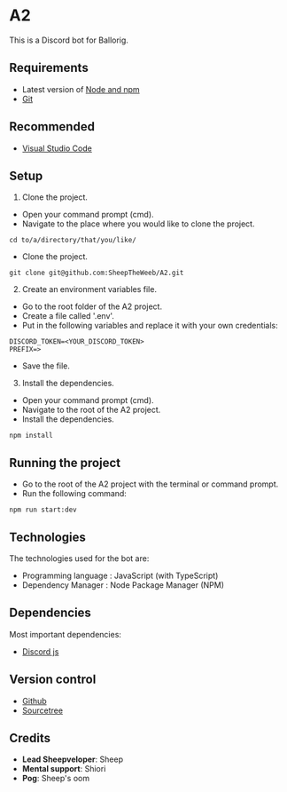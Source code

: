 # A2

This is a Discord bot for Ballorig.

## Requirements

- Latest version of [Node and npm](https://nodejs.org/en/)
- [Git](https://git-scm.com/)

## Recommended

- [Visual Studio Code](https://code.visualstudio.com/)

## Setup

1. Clone the project.

- Open your command prompt (cmd).
- Navigate to the place where you would like to clone the project.

```
cd to/a/directory/that/you/like/
```

- Clone the project.

```
git clone git@github.com:SheepTheWeeb/A2.git
```

2. Create an environment variables file.

- Go to the root folder of the A2 project.
- Create a file called '.env'.
- Put in the following variables and replace it with your own credentials:

```
DISCORD_TOKEN=<YOUR_DISCORD_TOKEN>
PREFIX=>
```

- Save the file.

3. Install the dependencies.

- Open your command prompt (cmd).
- Navigate to the root of the A2 project.
- Install the dependencies.

```
npm install
```

## Running the project

- Go to the root of the A2 project with the terminal or command prompt.
- Run the following command:

```
npm run start:dev
```

## Technologies

The technologies used for the bot are:

- Programming language : JavaScript (with TypeScript)
- Dependency Manager : Node Package Manager (NPM)

## Dependencies

Most important dependencies:

- [Discord js](https://discord.js.org/#/)

## Version control

- [Github](https://github.com/)
- [Sourcetree](https://www.sourcetreeapp.com/)

## Credits

- **Lead Sheepveloper**: Sheep
- **Mental support**: Shiori
- **Pog**: Sheep's oom
